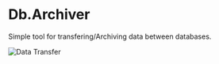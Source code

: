 # Db.Archiver
Simple tool for transfering/Archiving data between databases.

![Data Transfer](https://github.com/user-attachments/assets/009afd69-dd50-4354-bca7-f1c05018d331)
